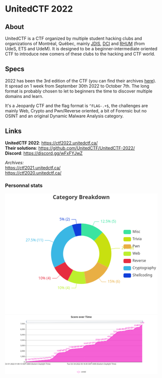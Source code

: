 # UnitedCTF 2022

## About

UnitedCTF is a CTF organized by multiple student hacking clubs and organizations of Montréal, Québec, mainly [JDIS](https://jdis.ca/), [DCI](https://dciets.com/) and [RHUM](https://ctf2022.unitedctf.ca/rhum) (from UdeS, ETS and UdeM).
It is designed to be a beginner-intermediate oriented CTF to introduce new comers of these clubs to the hacking and CTF world.

## Specs

2022 has been the 3rd edition of the CTF (you can find their archives [here](#links)).
It spread on 1 week from September 30th 2022 to October 7th. The long format is probably chosen to let to beginners the time to discover multiple domains and learn.

It's a Jeopardy CTF and the flag format is `^FLAG-.+$`, the challenges are mainly Web, Crypto and Pwn/Reverse oriented, a bit of Forensic but no OSINT and an original Dynamic Malware Analysis category.

## Links
**UnitedCTF 2022**: https://ctf2022.unitedctf.ca/  
**Their solutions**: https://github.com/UnitedCTF/UnitedCTF-2022/  
**Discord**: https://discord.gg/wFxFYJwZ  

*Archives:*  
https://ctf2021.unitedctf.ca/  
https://ctf2020.unitedctf.ca/

### Personnal stats
![](/images/UnitedCTF-2022/Category_Breakdown.png)
![](/images/UnitedCTF-2022/Score_over_Time.png)
